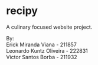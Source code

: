 # recipy
A culinary focused website project.

By:  
Erick Miranda Viana - 211857  
Leonardo Kuntz Oliveira - 222831  
Victor Santos Borba - 211932
